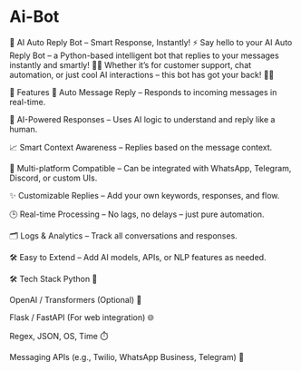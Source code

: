 # Ai-Bot

🤖 AI Auto Reply Bot – Smart Response, Instantly! ⚡
Say hello to your AI Auto Reply Bot – a Python-based intelligent bot that replies to your messages instantly and smartly! 🧠💬
Whether it’s for customer support, chat automation, or just cool AI interactions – this bot has got your back! 🤝✨

🔧 Features
💬 Auto Message Reply – Responds to incoming messages in real-time.

🧠 AI-Powered Responses – Uses AI logic to understand and reply like a human.

📈 Smart Context Awareness – Replies based on the message context.

📱 Multi-platform Compatible – Can be integrated with WhatsApp, Telegram, Discord, or custom UIs.

✨ Customizable Replies – Add your own keywords, responses, and flow.

🕒 Real-time Processing – No lags, no delays – just pure automation.

🗂️ Logs & Analytics – Track all conversations and responses.

🛠️ Easy to Extend – Add AI models, APIs, or NLP features as needed.

🛠️ Tech Stack
Python 🐍

OpenAI / Transformers (Optional) 🤖

Flask / FastAPI (For web integration) 🌐

Regex, JSON, OS, Time ⏱️

Messaging APIs (e.g., Twilio, WhatsApp Business, Telegram) 📱
